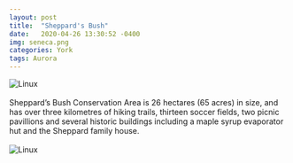 ```yaml
---
layout: post
title:  "Sheppard's Bush"
date:   2020-04-26 13:30:52 -0400
img: seneca.png
categories: York
tags: Aurora
---
```


![Linux]({{site.baseurl}}/images/sheppard.png)
<br>
<br>
Sheppard’s Bush Conservation Area is 26 hectares (65 acres) in size, and has over three kilometres of hiking trails, thirteen soccer fields, two picnic pavillions and several historic buildings including a maple syrup evaporator hut and the Sheppard family house.
<br>
<br>
![Linux]({{site.baseurl}}/images/sheppard1.jpg)
